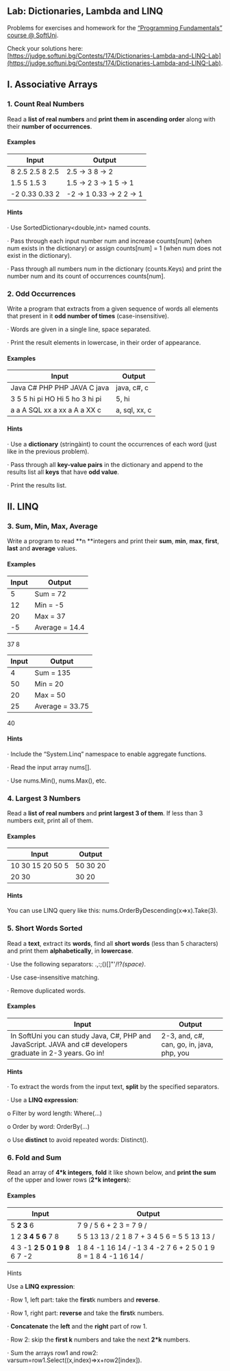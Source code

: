 ## Lab: Dictionaries, Lambda and LINQ

Problems for exercises and homework for the [“Programming Fundamentals” course @ SoftUni](https://softuni.bg/courses/programming-fundamentals).

Check your solutions here: [https://judge.softuni.bg/Contests/174/Dictionaries-Lambda-and-LINQ-Lab](https://judge.softuni.bg/Contests/174/Dictionaries-Lambda-and-LINQ-Lab).

## I. Associative Arrays

### 1. Count Real Numbers

Read a **list of real numbers** and **print them in ascending order** along with their **number of occurrences**.

#### Examples

**Input** | **Output**
--------- | ----------
8 2.5 2.5 8 2.5 | 2.5 -&gt; 3 8 -&gt; 2
1.5 5 1.5 3 | 1.5 -&gt; 2 3 -&gt; 1 5 -&gt; 1
-2 0.33 0.33 2 | -2 -&gt; 1 0.33 -&gt; 2 2 -&gt; 1

#### Hints

· Use SortedDictionary&lt;double,int&gt; named counts.

· Pass through each input number num and increase counts[num] (when num exists in the dictionary) or assign counts[num] = 1
(when num does not exist in the dictionary).

· Pass through all numbers num in the dictionary (counts.Keys) and print the number num and its count of occurrences counts[num].

### 2. Odd Occurrences

Write a program that extracts from a given sequence of words all elements that present in it **odd number of times** (case-insensitive).

· Words are given in a single line, space separated.

· Print the result elements in lowercase, in their order of appearance.

#### Examples

**Input** | **Output**
--------- | ----------
Java C# PHP PHP JAVA C java | java, c#, c
3 5 5 hi pi HO Hi 5 ho 3 hi pi | 5, hi
a a A SQL xx a xx a A a XX c | a, sql, xx, c

#### Hints

· Use a **dictionary** (stringàint) to count the occurrences of each word (just like in the previous problem).

· Pass through all **key-value pairs** in the dictionary and append to the results list all **keys** that have **odd value**.

· Print the results list.

##  II. LINQ

### 3. Sum, Min, Max, Average

Write a program to read **n **integers and print their **sum**, **min**, **max**, **first**, **last** and **average** values.

#### Examples

**Input** | **Output**
--------- | ----------
5         | Sum = 72
12        | Min = -5
20        | Max = 37
-5        | Average = 14.4
37
8

**Input** | **Output**
--------- | ----------
4         | Sum = 135
50        | Min = 20
20        | Max = 50
25        | Average = 33.75
40

#### Hints

· Include the “System.Linq” namespace to enable aggregate functions.

· Read the input array nums[].

· Use nums.Min(), nums.Max(), etc.

### 4. Largest 3 Numbers

Read a **list of real numbers** and **print largest 3 of them**. If less than 3 numbers exit, print all of them.

#### Examples

**Input** | **Output**
--------- | ----------
10 30 15 20 50 5 | 50 30 20
20 30     | 30 20

#### Hints

You can use LINQ query like this: nums.OrderByDescending(x=&gt;x).Take(3).

### 5. Short Words Sorted

Read a **text**, extract its **words**, find all **short words** (less than 5 characters) and print them **alphabetically**, in **lowercase**.

· Use the following separators: .,:;()[]"'\/!?_(space)_.

· Use case-insensitive matching.

· Remove duplicated words.

#### Examples

**Input** | **Output**
--------- | ----------
In SoftUni you can study Java, C#, PHP and JavaScript. JAVA and c# developers graduate in 2-3 years. Go in! | 2-3, and, c#, can, go, in, java, php, you

#### Hints

· To extract the words from the input text, **split** by the specified separators.

· Use a **LINQ expression**:

o Filter by word length: Where(…)

o Order by word: OrderBy(…)

o Use **distinct** to avoid repeated words: Distinct().

### 6. Fold and Sum

Read an array of **4*k integers**, **fold** it like shown below, and **print the sum** of the upper and lower rows (**2*k integers**):

#### Examples

**Input** | **Output**
--------- | ----------
5 **2 3** 6 | 7 9 / 5  6  + 2  3  = 7  9 /
1 2 **3 4 5 6** 7 8 | 5 5 13 13 / 2  1  8  7  + 3  4  5  6  = 5  5 13 13 /
4 3 -1 **2 5 0 1 9 8** 6 7 -2 | 1 8 4 -1 16 14 / -1  3  4 -2  7  6  +  2  5  0  1  9  8  =  1  8  4 -1 16 14 /

Hints

Use a **LINQ expression**:

· Row 1, left part: take the **first**k numbers and **reverse**.

· Row 1, right part: **reverse** and take the **first**k numbers.

· **Concatenate** the **left** and the **right** part of row 1.

· Row 2: skip the **first k** numbers and take the next **2*k** numbers.

· Sum the arrays row1 and row2: varsum=row1.Select((x,index)=&gt;x+row2[index]).

 
